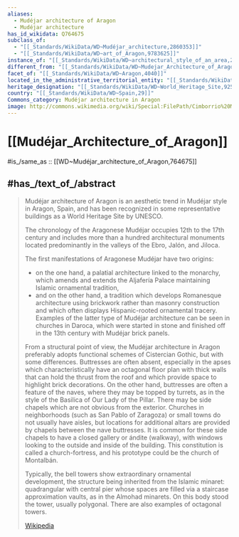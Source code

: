 ```yaml
---
aliases:
  - Mudéjar architecture of Aragon
  - Mudéjar architecture
has_id_wikidata: Q764675
subclass_of:
  - "[[_Standards/WikiData/WD~Mudéjar_architecture,2860353]]"
  - "[[_Standards/WikiData/WD~art_of_Aragon,9783625]]"
instance_of: "[[_Standards/WikiData/WD~architectural_style_of_an_area,25484644]]"
different_from: "[[_Standards/WikiData/WD~Mudejar_Architecture_of_Aragon,64861487]]"
facet_of: "[[_Standards/WikiData/WD~Aragon,4040]]"
located_in_the_administrative_territorial_entity: "[[_Standards/WikiData/WD~Aragon,4040]]"
heritage_designation: "[[_Standards/WikiData/WD~World_Heritage_Site,9259]]"
country: "[[_Standards/WikiData/WD~Spain,29]]"
Commons_category: Mudéjar architecture in Aragon
image: http://commons.wikimedia.org/wiki/Special:FilePath/Cimborrio%20Mud%C3%A9jar%20Catedral%20de%20Teruel.png
---
```


# [[Mudéjar_Architecture_of_Aragon]] 

#is_/same_as :: [[WD~Mudéjar_architecture_of_Aragon,764675]] 

## #has_/text_of_/abstract 

> Mudéjar architecture of Aragon is an aesthetic trend in Mudéjar style in Aragon, Spain, 
> and has been recognized in some representative buildings as a World Heritage Site by UNESCO.
>
> The chronology of the Aragonese Mudéjar occupies 12th to the 17th century 
> and includes more than a hundred architectural monuments 
> located predominantly in the valleys of the Ebro, Jalón, and Jiloca.
>
> The first manifestations of Aragonese Mudéjar have two origins: 
> - on the one hand, a palatial architecture linked to the monarchy, 
>   which amends and extends the Aljafería Palace maintaining Islamic ornamental tradition, 
> - and on the other hand, a tradition which develops Romanesque architecture 
>   using brickwork rather than masonry construction 
>   and which often displays Hispanic-rooted ornamental tracery. 
> Examples of the latter type of Mudéjar architecture can be seen in churches in Daroca, 
> which were started in stone and finished off in the 13th century with Mudéjar brick panels.
>
> From a structural point of view, the Mudéjar architecture in Aragon preferably adopts functional schemes of Cistercian Gothic, but with some differences. Buttresses are often absent, especially in the apses which characteristically have an octagonal floor plan with thick walls that can hold the thrust from the roof and which provide space to highlight brick decorations. On the other hand, buttresses are often a feature of the naves, where they may be topped by turrets, as in the style of the Basilica of Our Lady of the Pillar. There may be side chapels which are not obvious from the exterior. Churches in neighborhoods (such as San Pablo of Zaragoza) or small towns do not usually have aisles, but locations for additional altars are provided by chapels between the nave buttresses. It is common for these side chapels to have a closed gallery or ándite (walkway), with windows looking to the outside and inside of the building. This constitution is called a church-fortress, and his prototype could be the church of Montalbán.
>
> Typically, the bell towers show extraordinary ornamental development, the structure being inherited from the Islamic minaret: quadrangular with central pier whose spaces are filled via a staircase approximation vaults, as in the Almohad minarets. On this body stood the tower, usually polygonal. There are also examples of octagonal towers.
>
> [Wikipedia](https://en.wikipedia.org/wiki/Mud%C3%A9jar%20architecture%20of%20Aragon) 

